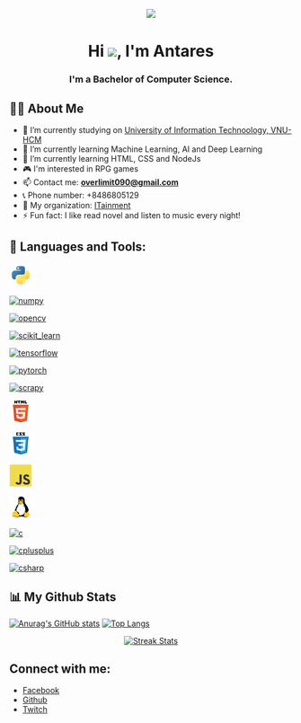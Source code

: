 <p align="center">
  <a href="#"><img width="30%" height="auto" src="https://github.com/Antares3102/Antares3102/blob/main/ITainment.png" height="175px"/></a>
</p>


<h1 align="center">Hi <img src="https://raw.githubusercontent.com/MartinHeinz/MartinHeinz/master/wave.gif" width="30px">, I'm Antares</h1>
<h3 align="center">I'm a Bachelor of Computer Science.</h3>

## 🙋‍♂️ About Me
- 🔭 I’m currently studying on [University of Information Technoology, VNU-HCM](https://www.uit.edu.vn/)
- 🌱 I’m currently learning Machine Learning, AI and Deep Learning
- 🚀 I’m currently learning HTML, CSS and NodeJs
- 🎮 I'm interested in RPG games
- 📫 Contact me: **overlimit090@gmail.com**
- 📞 Phone number: +8486805129 
- 🏢 My organization: [ITainment](https://github.com/ITainment-UIT-04)
- ⚡ Fun fact: I like read novel and listen to music every night!



## 🚀 Languages and Tools:
<a href="https://www.python.org" target="_blank" rel="noreferrer"> <img src="https://raw.githubusercontent.com/devicons/devicon/master/icons/python/python-original.svg" alt="python" width="40" height="40"/> </a> 

<a href="https://numpy.org/" target="_blank" rel="noreferrer"> <img src="https://upload.wikimedia.org/wikipedia/commons/thumb/3/31/NumPy_logo_2020.svg/640px-NumPy_logo_2020.svg.png" alt="numpy" width="100" height="45"/> </a>

<a href="https://opencv.org/" target="_blank" rel="noreferrer"> <img src="https://www.vectorlogo.zone/logos/opencv/opencv-icon.svg" alt="opencv" width="40" height="40"/> </a>

<a href="https://scikit-learn.org/" target="_blank" rel="noreferrer"> <img src="https://upload.wikimedia.org/wikipedia/commons/0/05/Scikit_learn_logo_small.svg" alt="scikit_learn" width="50" height="50"/> </a> </p>

<a href="https://www.tensorflow.org/" target="_blank" rel="noreferrer"> <img src="https://upload.wikimedia.org/wikipedia/commons/thumb/2/2d/Tensorflow_logo.svg/115px-Tensorflow_logo.svg.png" alt="tensorflow" width="40" height="40"/> </a> </p>

<a href="https://pytorch.org/" target="_blank" rel="noreferrer"> <img src="https://upload.wikimedia.org/wikipedia/commons/thumb/1/10/PyTorch_logo_icon.svg/640px-PyTorch_logo_icon.svg.png" alt="pytorch" width="40" height="45"/> </a> </p>

<a href="https://scrapy.org/" target="_blank" rel="noreferrer"> <img src="https://upload.wikimedia.org/wikipedia/commons/thumb/b/b4/Scrapy_logo.jpg/640px-Scrapy_logo.jpg" alt="scrapy" width="130" height="40"/> </a> </p>

<a href="https://www.w3.org/html/" target="_blank" rel="noreferrer"> <img src="https://raw.githubusercontent.com/devicons/devicon/master/icons/html5/html5-original-wordmark.svg" alt="html5" width="40" height="40"/> </a> 

<a href="https://www.w3schools.com/css/" target="_blank" rel="noreferrer"> <img src="https://raw.githubusercontent.com/devicons/devicon/master/icons/css3/css3-original-wordmark.svg" alt="css3" width="40" height="40"/> </a> 

<a href="https://developer.mozilla.org/en-US/docs/Web/JavaScript" target="_blank" rel="noreferrer"> <img src="https://raw.githubusercontent.com/devicons/devicon/master/icons/javascript/javascript-original.svg" alt="javascript" width="40" height="40"/> </a> 

<a href="https://www.linux.org/" target="_blank" rel="noreferrer"> <img src="https://raw.githubusercontent.com/devicons/devicon/master/icons/linux/linux-original.svg" alt="linux" width="40" height="40"/> </a> 

<a href="https://en.wikipedia.org/wiki/C_(programming_language)" target="_blank" rel="noreferrer"> <img src="https://upload.wikimedia.org/wikipedia/commons/thumb/1/19/C_Logo.png/640px-C_Logo.png" alt="c" width="45" height="45"/> </a>

<a href="https://cplusplus.com" target="_blank" rel="noreferrer"> <img src="https://upload.wikimedia.org/wikipedia/commons/thumb/1/18/ISO_C%2B%2B_Logo.svg/640px-ISO_C%2B%2B_Logo.svg.png" alt="cplusplus" width="45" height="45"/> </a>

<a href="https://learn.microsoft.com/en-us/dotnet/csharp/" target="_blank" rel="noreferrer"> <img src="https://upload.wikimedia.org/wikipedia/commons/thumb/4/4f/Csharp_Logo.png/640px-Csharp_Logo.png" alt="csharp" width="80" height="80"/> </a> 


## 📊 My Github Stats
[![Anurag's GitHub stats](https://github-readme-stats.vercel.app/api?username=Antares3102)](https://github.com/anuraghazra/github-readme-stats)
[![Top Langs](https://github-readme-stats.vercel.app/api/top-langs/?username=Antares3102&layout=compact)](https://github.com/anuraghazra/github-readme-stats)

<p align="center">
    <a href="https://github.com/Antares3102/Antares3102"><img alt="Streak Stats" src="https://github-readme-streak-stats.herokuapp.com/?user=mitul3737&theme=light"/></a>
</p>

  
  
## Connect with me:
- [Facebook](https://www.facebook.com/Antares.XT)
- [Github](https://github.com/Antares3102)
- [Twitch](https://www.twitch.tv/antares_31022)

